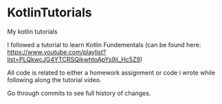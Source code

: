 # KotlinTutorials
My kotlin tutorials

I followed a tutorial to learn Kotlin Fundementals (can be found here: https://www.youtube.com/playlist?list=PLQkwcJG4YTCRSQikwhtoApYs9ij_Hc5Z9) 

All code is related to either a homework assignment or code i wrote while following along the tutorial video.

Go through commits to see full history of changes.
